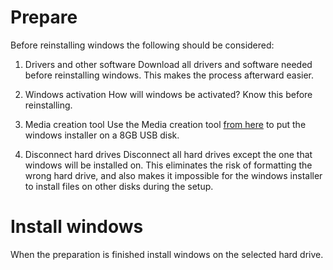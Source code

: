# Prepare
Before reinstalling windows the following should be considered:

1. Drivers and other software
  Download all drivers and software needed before reinstalling windows. This makes the process afterward easier.
  
2. Windows activation
  How will windows be activated? Know this before reinstalling.
  
3. Media creation tool
  Use the Media creation tool [from here](https://www.microsoft.com/sv-se/software-download/windows10) to put the windows installer on a 8GB USB disk.
  
4. Disconnect hard drives
  Disconnect all hard drives except the one that windows will be installed on. This eliminates the risk of formatting the wrong hard drive, and also makes it impossible for the windows installer to install files on other disks during the setup.
  
# Install windows
When the preparation is finished install windows on the selected hard drive.

#

